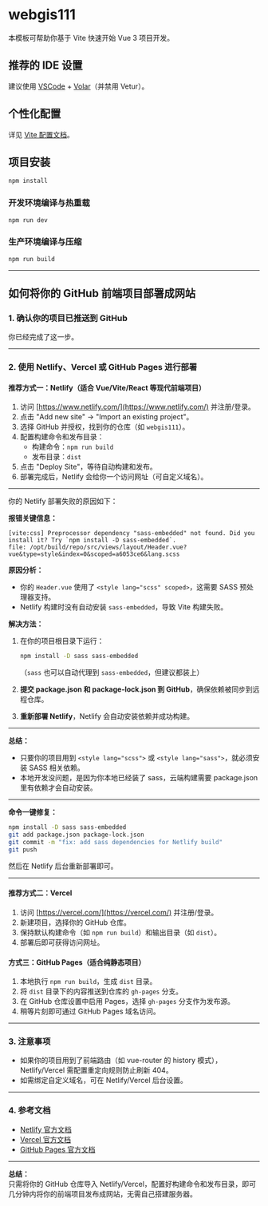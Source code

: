 # webgis111

本模板可帮助你基于 Vite 快速开始 Vue 3 项目开发。

## 推荐的 IDE 设置

建议使用 [VSCode](https://code.visualstudio.com/) + [Volar](https://marketplace.visualstudio.com/items?itemName=Vue.volar)（并禁用 Vetur）。

## 个性化配置

详见 [Vite 配置文档](https://vite.dev/config/)。

## 项目安装

```sh
npm install
```

### 开发环境编译与热重载

```sh
npm run dev
```

### 生产环境编译与压缩

```sh
npm run build
```

---

## 如何将你的 GitHub 前端项目部署成网站

### 1. 确认你的项目已推送到 GitHub

你已经完成了这一步。

---

### 2. 使用 Netlify、Vercel 或 GitHub Pages 进行部署

#### 推荐方式一：Netlify（适合 Vue/Vite/React 等现代前端项目）

1. 访问 [https://www.netlify.com/](https://www.netlify.com/) 并注册/登录。
2. 点击 "Add new site" → "Import an existing project"。
3. 选择 GitHub 并授权，找到你的仓库（如 `webgis111`）。
4. 配置构建命令和发布目录：
   - 构建命令：`npm run build`
   - 发布目录：`dist`
5. 点击 "Deploy Site"，等待自动构建和发布。
6. 部署完成后，Netlify 会给你一个访问网址（可自定义域名）。

---

你的 Netlify 部署失败的原因如下：

**报错关键信息：**
```
[vite:css] Preprocessor dependency "sass-embedded" not found. Did you install it? Try `npm install -D sass-embedded`.
file: /opt/build/repo/src/views/layout/Header.vue?vue&type=style&index=0&scoped=a6053ce6&lang.scss
```

**原因分析：**
- 你的 `Header.vue` 使用了 `<style lang="scss" scoped>`，这需要 SASS 预处理器支持。
- Netlify 构建时没有自动安装 `sass-embedded`，导致 Vite 构建失败。

**解决方法：**
1. 在你的项目根目录下运行：
   ```sh
   npm install -D sass sass-embedded
   ```
   （`sass` 也可以自动代理到 `sass-embedded`，但建议都装上）

2. **提交 package.json 和 package-lock.json 到 GitHub**，确保依赖被同步到远程仓库。

3. **重新部署 Netlify**，Netlify 会自动安装依赖并成功构建。

---

**总结：**
- 只要你的项目用到 `<style lang="scss">` 或 `<style lang="sass">`，就必须安装 SASS 相关依赖。
- 本地开发没问题，是因为你本地已经装了 sass，云端构建需要 package.json 里有依赖才会自动安装。

---

**命令一键修复：**
```sh
npm install -D sass sass-embedded
git add package.json package-lock.json
git commit -m "fix: add sass dependencies for Netlify build"
git push
```
然后在 Netlify 后台重新部署即可。

---

#### 推荐方式二：Vercel

1. 访问 [https://vercel.com/](https://vercel.com/) 并注册/登录。
2. 新建项目，选择你的 GitHub 仓库。
3. 保持默认构建命令（如 `npm run build`）和输出目录（如 `dist`）。
4. 部署后即可获得访问网址。

#### 方式三：GitHub Pages（适合纯静态项目）

1. 本地执行 `npm run build`，生成 `dist` 目录。
2. 将 `dist` 目录下的内容推送到仓库的 `gh-pages` 分支。
3. 在 GitHub 仓库设置中启用 Pages，选择 `gh-pages` 分支作为发布源。
4. 稍等片刻即可通过 GitHub Pages 域名访问。

---

### 3. 注意事项

- 如果你的项目用到了前端路由（如 vue-router 的 history 模式），Netlify/Vercel 需配置重定向规则防止刷新 404。
- 如需绑定自定义域名，可在 Netlify/Vercel 后台设置。

---

### 4. 参考文档

- [Netlify 官方文档](https://docs.netlify.com/)
- [Vercel 官方文档](https://vercel.com/docs)
- [GitHub Pages 官方文档](https://docs.github.com/en/pages)

---

**总结：**  
只需将你的 GitHub 仓库导入 Netlify/Vercel，配置好构建命令和发布目录，即可几分钟内将你的前端项目发布成网站，无需自己搭建服务器。
